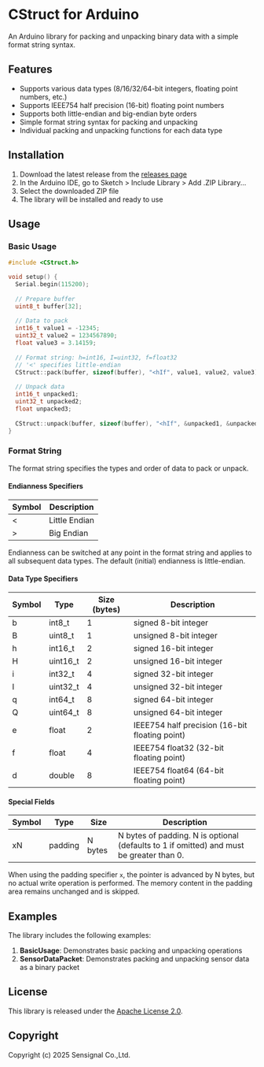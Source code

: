 # CStruct for Arduino

An Arduino library for packing and unpacking binary data with a simple format string syntax.

## Features

- Supports various data types (8/16/32/64-bit integers, floating point numbers, etc.)
- Supports IEEE754 half precision (16-bit) floating point numbers
- Supports both little-endian and big-endian byte orders
- Simple format string syntax for packing and unpacking
- Individual packing and unpacking functions for each data type

## Installation

1. Download the latest release from the [releases page](https://github.com/sensignal/cstruct/releases)
2. In the Arduino IDE, go to Sketch > Include Library > Add .ZIP Library...
3. Select the downloaded ZIP file
4. The library will be installed and ready to use

## Usage

### Basic Usage

```cpp
#include <CStruct.h>

void setup() {
  Serial.begin(115200);
  
  // Prepare buffer
  uint8_t buffer[32];
  
  // Data to pack
  int16_t value1 = -12345;
  uint32_t value2 = 1234567890;
  float value3 = 3.14159;
  
  // Format string: h=int16, I=uint32, f=float32
  // '<' specifies little-endian
  CStruct::pack(buffer, sizeof(buffer), "<hIf", value1, value2, value3);
  
  // Unpack data
  int16_t unpacked1;
  uint32_t unpacked2;
  float unpacked3;
  
  CStruct::unpack(buffer, sizeof(buffer), "<hIf", &unpacked1, &unpacked2, &unpacked3);
}
```

### Format String

The format string specifies the types and order of data to pack or unpack.

#### Endianness Specifiers

| Symbol | Description |
|--------|-------------|
| <      | Little Endian |
| >      | Big Endian |

Endianness can be switched at any point in the format string and applies to all subsequent data types. The default (initial) endianness is little-endian.

#### Data Type Specifiers

| Symbol | Type | Size (bytes) | Description |
|--------|------|--------------|-------------|
| b      | int8_t | 1 | signed 8-bit integer |
| B      | uint8_t | 1 | unsigned 8-bit integer |
| h      | int16_t | 2 | signed 16-bit integer |
| H      | uint16_t | 2 | unsigned 16-bit integer |
| i      | int32_t | 4 | signed 32-bit integer |
| I      | uint32_t | 4 | unsigned 32-bit integer |
| q      | int64_t | 8 | signed 64-bit integer |
| Q      | uint64_t | 8 | unsigned 64-bit integer |
| e      | float | 2 | IEEE754 half precision (16-bit floating point) |
| f      | float | 4 | IEEE754 float32 (32-bit floating point) |
| d      | double | 8 | IEEE754 float64 (64-bit floating point) |

#### Special Fields

| Symbol | Type | Size | Description |
|--------|------|------|-------------|
| xN     | padding | N bytes | N bytes of padding. N is optional (defaults to 1 if omitted) and must be greater than 0. |

When using the padding specifier `x`, the pointer is advanced by N bytes, but no actual write operation is performed. The memory content in the padding area remains unchanged and is skipped.

## Examples

The library includes the following examples:

1. **BasicUsage**: Demonstrates basic packing and unpacking operations
2. **SensorDataPacket**: Demonstrates packing and unpacking sensor data as a binary packet

## License

This library is released under the [Apache License 2.0](https://www.apache.org/licenses/LICENSE-2.0).

## Copyright

Copyright (c) 2025 Sensignal Co.,Ltd.
